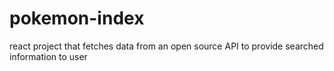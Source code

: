 # pokemon-index
react project that fetches data from an open source API to provide searched information to user

